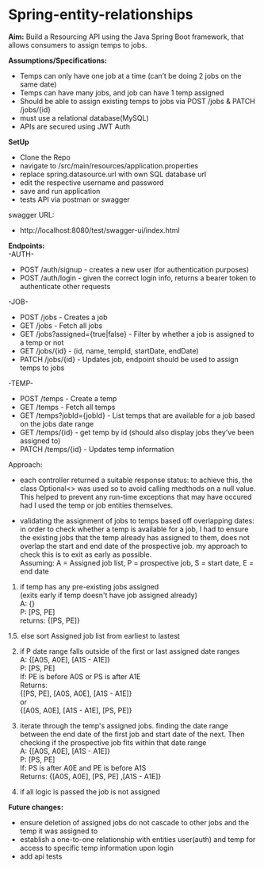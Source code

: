 # Spring-entity-relationships

**Aim:**
Build a Resourcing API using the Java Spring Boot framework, that allows consumers to assign temps to jobs.

**Assumptions/Specifications:**
- Temps can only have one job at a time (can’t be doing 2 jobs on the same date)
- Temps can have many jobs, and job can have 1 temp assigned
- Should be able to assign existing temps to jobs via POST /jobs & PATCH /jobs/{id}
- must use a relational database(MySQL)
- APIs are secured using JWT Auth

**SetUp**
- Clone the Repo
- navigate to /src/main/resources/application.properties
- replace spring.datasource.url with own SQL database url
- edit the respective username and password
- save and run application
- tests API via postman or swagger

swagger URL:
- http://localhost:8080/test/swagger-ui/index.html

**Endpoints:**  
-AUTH-
- POST /auth/signup - creates a new user (for authentication purposes)
- POST /auth/login - given the correct login info, returns a bearer token to authenticate other requests

-JOB-
- POST /jobs - Creates a job
- GET /jobs - Fetch all jobs
- GET /jobs?assigned={true|false} - Filter by whether a job is assigned to a temp or not
- GET /jobs/{id} - (id, name, tempId, startDate, endDate)
- PATCH /jobs/{id} - Updates job, endpoint should be used to assign temps to jobs

-TEMP-
- POST /temps - Create a temp
- GET /temps - Fetch all temps
- GET /temps?jobId={jobId} - List temps that are available for a job based on the jobs date range
- GET /temps/{id} - get temp by id (should also display jobs they’ve been assigned to)
- PATCH /temps/{id} - Updates temp information

Approach:
- each controller returned a suitable response status:
to achieve this, the class Optional<> was used so to avoid calling medthods on a null value.
This helped to prevent any run-time exceptions that may have occured had I used the temp
or job entities themselves.

- validating the assignment of jobs to temps based off overlapping dates:
in order to check whether a temp is available for a job, I had to ensure the
existing jobs that the temp already has assigned to them, does not overlap the
start and end date of the prospective job. my approach to check this is to exit as
early as possible.  
Assuming: A = Assigned job list, P = prospective job, S = start date, E = end date

1. if temp has any pre-existing jobs assigned  
   (exits early if temp doesn't have job assigned already)  
    A: {}  
    P: [PS, PE]  
    returns: {[PS, PE]}
    
1.5. else sort Assigned job list from earliest to lastest

2. if P date range falls outside of the first or last assigned date ranges  
    A: {[A0S, A0E], [A1S - A1E]}  
    P: [PS, PE]  
    If:  PE is before A0S or PS is after A1E  
    Returns:  
     {[PS, PE], [A0S, A0E], [A1S - A1E]}  
      or  
     {[A0S, A0E], [A1S - A1E], [PS, PE]}
  
3. iterate through the temp's assigned jobs. finding the date range between the end date
   of the first job and start date of the next. Then checking if the prospective job fits
   within that date range  
    A: {[A0S, A0E], [A1S - A1E]}  
    P: [PS, PE]  
    If: PS is after A0E and PE is before A1S  
    Returns: {[A0S, A0E], [PS, PE] ,[A1S - A1E]}

4. if all logic is passed the job is not assigned

**Future changes:**
- ensure deletion of assigned jobs do not cascade to other jobs and the temp it was assigned to
- establish a one-to-one relationship with entities user(auth) and temp for access to specific temp information upon login
- add api tests
